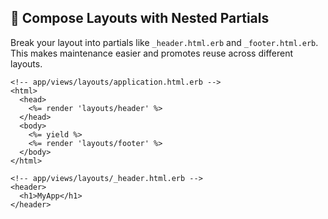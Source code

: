 ## 🧩 Compose Layouts with Nested Partials

Break your layout into partials like `_header.html.erb` and `_footer.html.erb`. This makes maintenance easier and promotes reuse across different layouts.

```erb
<!-- app/views/layouts/application.html.erb -->
<html>
  <head>
    <%= render 'layouts/header' %>
  </head>
  <body>
    <%= yield %>
    <%= render 'layouts/footer' %>
  </body>
</html>
```

```erb
<!-- app/views/layouts/_header.html.erb -->
<header>
  <h1>MyApp</h1>
</header>
```